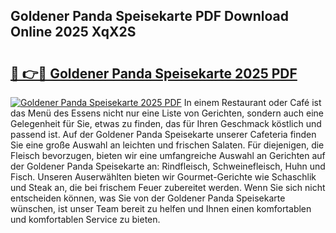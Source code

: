 ## Goldener Panda Speisekarte PDF Download Online 2025 XqX2S

# <h2><a href="http://gccevo.nevu.top/?p=Goldener+Panda+Speisekarte">🔗 👉🔴 Goldener Panda Speisekarte 2025 PDF</a></h2>

[![Goldener Panda Speisekarte 2025 PDF](https://i.imgur.com/dBaPXMq.png)](http://gccevo.nevu.top/?p=Goldener+Panda+Speisekarte)
In einem Restaurant oder Café ist das Menü des Essens nicht nur eine Liste von Gerichten, sondern auch eine Gelegenheit für Sie, etwas zu finden, das für Ihren Geschmack köstlich und passend ist. Auf der Goldener Panda Speisekarte unserer Cafeteria finden Sie eine große Auswahl an leichten und frischen Salaten. Für diejenigen, die Fleisch bevorzugen, bieten wir eine umfangreiche Auswahl an Gerichten auf der Goldener Panda Speisekarte an: Rindfleisch, Schweinefleisch, Huhn und Fisch. Unseren Auserwählten bieten wir Gourmet-Gerichte wie Schaschlik und Steak an, die bei frischem Feuer zubereitet werden. Wenn Sie sich nicht entscheiden können, was Sie von der Goldener Panda Speisekarte wünschen, ist unser Team bereit zu helfen und Ihnen einen komfortablen und komfortablen Service zu bieten.
